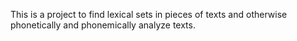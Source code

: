 This is a project to find lexical sets in pieces of texts and otherwise phonetically and phonemically analyze texts.